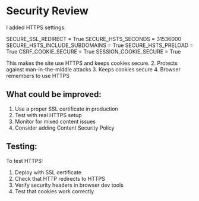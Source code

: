 # Security Review

I added HTTPS settings:

SECURE_SSL_REDIRECT = True
SECURE_HSTS_SECONDS = 31536000
SECURE_HSTS_INCLUDE_SUBDOMAINS = True
SECURE_HSTS_PRELOAD = True
CSRF_COOKIE_SECURE = True
SESSION_COOKIE_SECURE = True

This makes the site use HTTPS and keeps cookies secure.
2. Protects against man-in-the-middle attacks
3. Keeps cookies secure
4. Browser remembers to use HTTPS

## What could be improved:

1. Use a proper SSL certificate in production
2. Test with real HTTPS setup
3. Monitor for mixed content issues
4. Consider adding Content Security Policy

## Testing:

To test HTTPS:
1. Deploy with SSL certificate
2. Check that HTTP redirects to HTTPS
3. Verify security headers in browser dev tools
4. Test that cookies work correctly